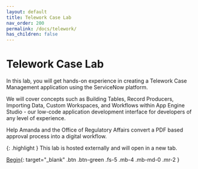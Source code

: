 ```yaml
---
layout: default
title: Telework Case Lab
nav_order: 200
permalink: /docs/telework/
has_children: false
---
```


# Telework Case Lab

In this lab, you will get hands-on experience in creating a Telework Case Management application using the ServiceNow platform. 

We will cover concepts such as Building Tables, Record Producers, Importing Data, Custom Workspaces, and Workflows within App Engine Studio - our low-code application development interface for developers of any level of experience.

Help Amanda and the Office of Regulatory Affairs convert a PDF based approval process into a digital workflow.

{: .highlight }
This lab is hosted externally and will open in a new tab.

[Begin][TeleworkLabExternalLink]{: target="_blank" .btn .btn-green .fs-5 .mb-4 .mb-md-0 .mr-2 }

[TeleworkLabExternalLink]: https://low-code.guide/docs/Telework/Introduction/